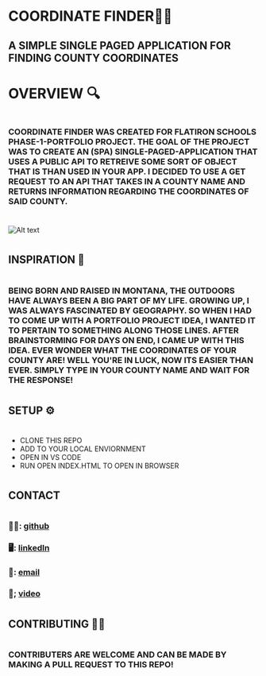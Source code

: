 # **COORDINATE FINDER**📍🧭
## A SIMPLE SINGLE PAGED APPLICATION FOR FINDING COUNTY COORDINATES 
#
# OVERVIEW 🔍
#
### COORDINATE FINDER WAS CREATED FOR FLATIRON SCHOOLS PHASE-1-PORTFOLIO PROJECT. THE GOAL OF THE PROJECT WAS TO CREATE AN (SPA) SINGLE-PAGED-APPLICATION THAT USES A PUBLIC API TO RETREIVE SOME SORT OF OBJECT THAT IS THAN USED IN YOUR APP. I DECIDED TO USE A GET REQUEST TO AN API THAT TAKES IN A COUNTY NAME AND RETURNS INFORMATION REGARDING THE COORDINATES OF SAID COUNTY.
#
![Alt text](https://github.com/cadeslayden/phase-1-final-project-coordinate-finder/blob/main/Screen_Recording_2023-02-09_at_11_54_34_AM_AdobeExpress.gif?raw=true) 
#
## INSPIRATION 🌲
#
### BEING BORN AND RAISED IN MONTANA, THE OUTDOORS HAVE ALWAYS BEEN A BIG PART OF MY LIFE. GROWING UP, I WAS ALWAYS FASCINATED BY GEOGRAPHY. SO WHEN I HAD TO COME UP WITH A PORTFOLIO PROJECT IDEA, I WANTED IT TO PERTAIN TO SOMETHING ALONG THOSE LINES. AFTER BRAINSTORMING FOR DAYS ON END, I CAME UP WITH THIS IDEA. EVER WONDER WHAT THE COORDINATES OF YOUR COUNTY ARE! WELL YOU'RE IN LUCK, NOW ITS EASIER THAN EVER. SIMPLY TYPE IN YOUR COUNTY NAME AND WAIT FOR THE RESPONSE!
#
## SETUP ⚙️
#
- CLONE THIS REPO
- ADD TO YOUR LOCAL ENVIORNMENT 
- OPEN IN VS CODE
- RUN OPEN INDEX.HTML TO OPEN IN BROWSER
#
## CONTACT
#
### 👨‍💻: [github](https://github.com/cadeslayden)
### 🖥️: [linkedln](https://www.linkedin.com/in/cade-slayden-a7665a200/)
### 📧: [email](cslayden3@gmail.com)
### 🎥; [video](https://youtu.be/TbP99Ik9xrQ)
#
## CONTRIBUTING 🙋‍♂️
# 
### CONTRIBUTERS ARE WELCOME AND CAN BE MADE BY MAKING A PULL REQUEST TO THIS REPO!





